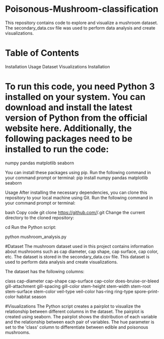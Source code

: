 # Poisonous-Mushroom-classification

This repository contains code to explore and visualize a mushroom dataset. The secondary_data.csv file was used to perform data analysis and create visualizations.

# Table of Contents

Installation
Usage
Dataset
Visualizations
Installation

# To run this code, you need Python 3 installed on your system. You can download and install the latest version of Python from the official website here. Additionally, the following packages need to be installed to run the code:

numpy
pandas
matplotlib
seaborn

You can install these packages using pip. Run the following command in your command prompt or terminal:
pip install numpy pandas matplotlib seaborn


Usage
After installing the necessary dependencies, you can clone this repository to your local machine using Git. Run the following command in your command prompt or terminal:

bash
Copy code
git clone https://github.com/<username>/<repository>.git
Change the current directory to the cloned repository:

cd <repository>
Run the Python script:


python mushroom_analysis.py

#Dataset
The mushroom dataset used in this project contains information about mushrooms such as cap diameter, cap shape, cap surface, cap color, etc. The dataset is stored in the secondary_data.csv file. This dataset is used to perform data analysis and create visualizations.

The dataset has the following columns:

class
cap-diameter
cap-shape
cap-surface
cap-color
does-bruise-or-bleed
gill-attachment
gill-spacing
gill-color
stem-height
stem-width
stem-root
stem-surface
stem-color
veil-type
veil-color
has-ring
ring-type
spore-print-color
habitat
season


#Visualizations
The Python script creates a pairplot to visualize the relationship between different columns in the dataset. The pairplot is created using seaborn. The pairplot shows the distribution of each variable and the relationship between each pair of variables. The hue parameter is set to the 'class' column to differentiate between edible and poisonous mushrooms.
